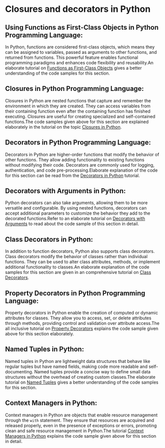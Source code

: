 # Closures and decorators in Python


## Using Functions as First-Class Objects in Python Programming Language:
In Python, functions are considered first-class objects, which means they can be assigned to variables, passed as arguments to other functions, and returned from functions. This powerful feature enables functional programming paradigms and enhances code flexibility and reusability.An elaborate tutorial on <a href="https://www.kolledge.com/python/tutorial/using-functions-as-first-class-objects-in-python-programming-language">Functions as First-Class Objects</a> gives a better understanding of the code samples for this section.


## Closures in Python Programming Language:
Closures in Python are nested functions that capture and remember the environment in which they are created. They can access variables from their containing function even after the containing function has finished executing. Closures are useful for creating specialized and self-contained functions.The code samples given above for this section are explained elaborately in the tutorial on the topic <a href="https://www.kolledge.com/python/tutorial/closures-in-python-programming-language">Closures in Python</a>.


## Decorators in Python Programming Language:
Decorators in Python are higher-order functions that modify the behavior of other functions. They allow adding functionality to existing functions without modifying their code. Decorators are commonly used for logging, authentication, and code pre-processing.Elaborate explanation of the code for this section can be read from the <a href="https://www.kolledge.com/python/tutorial/decorators-in-python-programming-language">Decorators in Python</a> tutorial.


## Decorators with Arguments in Python:
Python decorators can also take arguments, allowing them to be more versatile and configurable. By using nested functions, decorators can accept additional parameters to customize the behavior they add to the decorated functions.Refer to an elaborate tutorial on <a href="https://www.kolledge.com/python/tutorial/decorators-with-arguments-in-python">Decorators with Arguments</a> to read about the code sample of this section in detail.


## Class Decorators in Python:
In addition to function decorators, Python also supports class decorators. Class decorators modify the behavior of classes rather than individual functions. They can be used to alter class attributes, methods, or implement additional functionality to classes.An elaborate explanation of the code samples for this section are given in an comprehensive tutorial on <a href="https://www.kolledge.com/python/tutorial/class-decorators-in-python">Class Decorators</a>.


## Property Decorators in Python Programming Language:
Property decorators in Python enable the creation of computed or dynamic attributes for classes. They allow you to access, set, or delete attributes through methods, providing control and validation over attribute access.The all inclusive tutorial on <a href="https://www.kolledge.com/python/tutorial/property-decorators-in-python-programming-language">Property Decorators</a> explains the code sample given above for this section elaborately.


## Named Tuples in Python:
Named tuples in Python are lightweight data structures that behave like regular tuples but have named fields, making code more readable and self-documenting. Named tuples provide a concise way to define small data structures without the overhead of creating custom classes.The elaborate tutorial on <a href="https://www.kolledge.com/python/tutorial/named-tuples-in-python">Named Tuples</a> gives a better understanding of the code samples for this section.


## Context Managers in Python:
Context managers in Python are objects that enable resource management through the `with` statement. They ensure that resources are acquired and released properly, even in the presence of exceptions or errors, promoting clean and safe resource management in Python.The tutorial <a href="https://www.kolledge.com/python/tutorial/context-managers-in-python">Context Managers in Python</a> explains the code sample given above for this section in detail.

